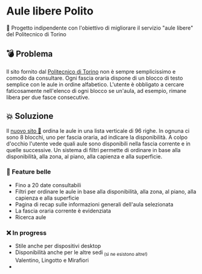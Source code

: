 # Aule libere Polito
📍 Progetto indipendente con l'obiettivo di migliorare il servizio "aule libere" del Politecnico di Torino
## 💣 Problema
Il sito fornito dal [Politecnico di Torino](https://www.swas.polito.it/dotnet/orari_lezione_pub/mobile/ricerca_aule_libere.aspx) non è sempre semplicissimo e comodo da consultare. Ogni fascia oraria dispone di un blocco di testo semplice con le aule in ordine alfabetico. L'utente è obbligato a cercare faticosamente nell'elenco di ogni blocco se un'aula, ad esempio, rimane libera per due fasce consecutive.
## 💥 Soluzione
Il [nuovo sito 🚀](https://domescala.github.io/aule_libere_polito/) ordina le aule in una lista verticale di 96 righe. In ognuna ci sono 8 blocchi, uno per fascia oraria, ad indicare la disponibilità. A colpo d'occhio l'utente vede quali aule sono disponibili nella fascia corrente e in quelle successive. Un sistema di filtri permette di ordinare in base alla disponibilità, alla zona, al piano, alla capienza e alla superficie.
### 🎉 Feature belle
- Fino a 20 date consultabili <br>
- Filtri per ordinare le aule in base alla disponibilità, alla zona, al piano, alla capienza e alla superficie<br>
- Pagina di recap sulle informazioni generali dell'aula selezionata<br>
- La fascia oraria corrente è evidenziata <br>
- Ricerca aule<br>
### ❌ In progress
- Stile anche per dispositivi desktop
- Disponibilità anche per le altre sedi<sub> (sì ne esistono altre!) </sub> <br> Valentino, Lingotto e Mirafiori
- 